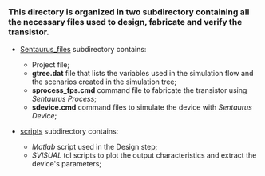 ### This directory is organized in two subdirectory containing all the necessary files used to design, fabricate and verify the transistor.
- [Sentaurus_files](https://github.com/francescofalconieri/IST_Project/tree/main/IST_HOMEWORK/Sentaurus_files) subdirectory contains:
	- Project file;
	- **gtree.dat** file that lists the variables used in the simulation flow and the scenarios created in the simulation tree;
	- **sprocess_fps.cmd** command file to fabricate the transistor using *Sentaurus Process*;
	- **sdevice.cmd** command files to simulate the device with *Sentaurus Device*;
	
- [scripts](https://github.com/francescofalconieri/IST_Project/tree/main/IST_HOMEWORK/scripts) subdirectory contains:
	- *Matlab* script used in the Design step;
	- *SVISUAL* tcl scripts to plot the output characteristics and extract the device's parameters;	
	